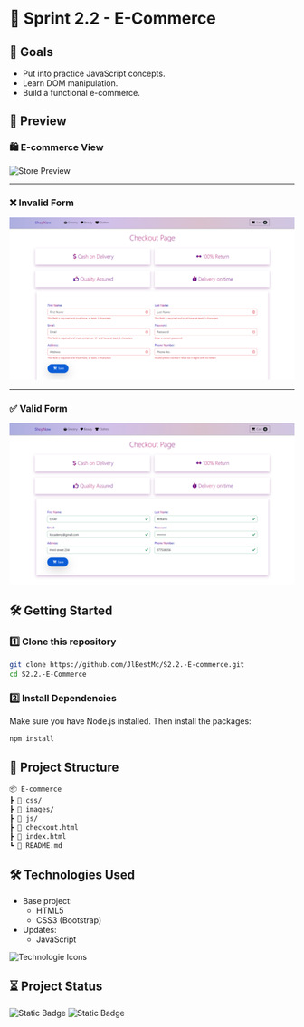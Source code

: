 # 🏪 Sprint 2.2 - E-Commerce


## 🧠 Goals

- Put into practice JavaScript concepts.
- Learn DOM manipulation.
- Build a functional e-commerce.


## 🎥 Preview

### 🛍️ E-commerce View
![Store Preview](preview/gif-ecommerce.gif)

---

### ❌ Invalid Form
![Invalid Form](preview/invalid-form.png)

---

### ✅ Valid Form
![Valid Form](preview/valid-form.png)

## 🛠️ Getting Started

### 1️⃣ Clone this repository

```bash
git clone https://github.com/JlBestMc/S2.2.-E-commerce.git
cd S2.2.-E-Commerce
```

### 2️⃣ Install Dependencies

Make sure you have Node.js installed. Then install the packages:

```bash
npm install
```

## 📁 Project Structure

```
📦 E-commerce
┣ 📂 css/
┣ 📂 images/
┣ 📂 js/
┣ 📄 checkout.html
┣ 📄 index.html
┗ 📄 README.md
```

## 🛠 Technologies Used

- Base project:
    - HTML5
    - CSS3 (Bootstrap)
- Updates:
    - JavaScript


![Technologie Icons](https://skillicons.dev/icons?i=html,css,bootstrap,js "Technologie Icons")


## ⏳ Project Status

![Static Badge](https://img.shields.io/badge/Complete-Complete?style=flat-square&label=Status) ![Static Badge](https://img.shields.io/badge/Pending-Revision?style=flat-square&label=Revision&color=yellow)
